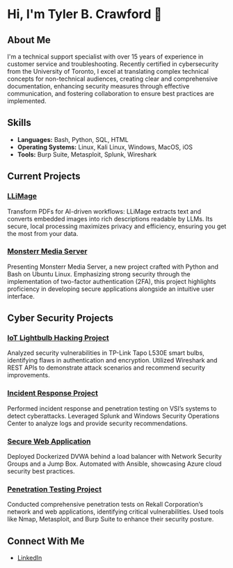 # Hi, I'm Tyler B. Crawford 👋

## About Me

I'm a technical support specialist with over 15 years of experience in customer service and troubleshooting. Recently certified in cybersecurity from the University of Toronto, I excel at translating complex technical concepts for non-technical audiences, creating clear and comprehensive documentation, enhancing security measures through effective communication, and fostering collaboration to ensure best practices are implemented.

## Skills

- **Languages:** Bash, Python, SQL, HTML
- **Operating Systems:** Linux, Kali Linux, Windows, MacOS, iOS
- **Tools:** Burp Suite, Metasploit, Splunk, Wireshark

## Current Projects

### [LLiMage](https://github.com/tylerbcrawford/llimage)
Transform PDFs for AI-driven workflows: LLiMage extracts text and converts embedded images into rich descriptions readable by LLMs. Its secure, local processing maximizes privacy and efficiency, ensuring you get the most from your data.

### [Monsterr Media Server](https://github.com/tylerbcrawford/monsterr-media-server)
Presenting Monsterr Media Server, a new project crafted with Python and Bash on Ubuntu Linux. Emphasizing strong security through the implementation of two-factor authentication (2FA), this project highlights proficiency in developing secure applications alongside an intuitive user interface.

## Cyber Security Projects

### [IoT Lightbulb Hacking Project](https://github.com/tylerbcrawford/iot-vulnerability-analysis)
Analyzed security vulnerabilities in TP-Link Tapo L530E smart bulbs, identifying flaws in authentication and encryption. Utilized Wireshark and REST APIs to demonstrate attack scenarios and recommend security improvements.

### [Incident Response Project](https://github.com/tylerbcrawford/vsi-splunk-siem)
Performed incident response and penetration testing on VSI’s systems to detect cyberattacks. Leveraged Splunk and Windows Security Operations Center to analyze logs and provide security recommendations.

### [Secure Web Application](https://github.com/tylerbcrawford/azure-cloud-security)
Deployed Dockerized DVWA behind a load balancer with Network Security Groups and a Jump Box. Automated with Ansible, showcasing Azure cloud security best practices.

### [Penetration Testing Project](https://github.com/tylerbcrawford/rekall-penetration-testing)
Conducted comprehensive penetration tests on Rekall Corporation’s network and web applications, identifying critical vulnerabilities. Used tools like Nmap, Metasploit, and Burp Suite to enhance their security posture.

## Connect With Me

- [LinkedIn](https://www.linkedin.com/in/tylerbcrawford)
